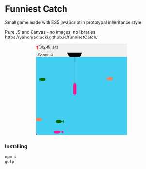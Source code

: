 # Funniest Catch
Small game made with ES5 javaScript in prototypal inheritance style

Pure JS and Canvas - no images, no libraries
https://yahorpadlucki.github.io/funniestCatch/

<p align="center">
  <img src="example.png" alt="Size Limit example"
       width="300" height="300">
</p>

### Installing
```
npm i
gulp
```